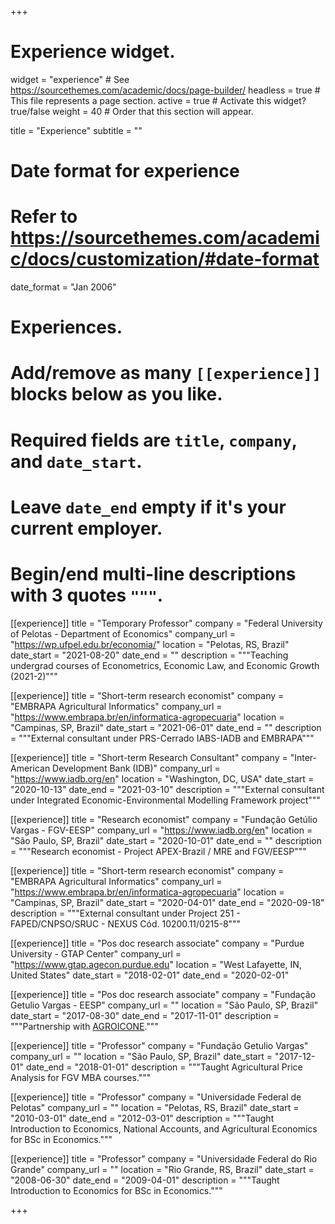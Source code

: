 +++
# Experience widget.
widget = "experience"  # See https://sourcethemes.com/academic/docs/page-builder/
headless = true  # This file represents a page section.
active = true  # Activate this widget? true/false
weight = 40  # Order that this section will appear.

title = "Experience"
subtitle = ""

# Date format for experience
#   Refer to https://sourcethemes.com/academic/docs/customization/#date-format
date_format = "Jan 2006"

# Experiences.
#   Add/remove as many `[[experience]]` blocks below as you like.
#   Required fields are `title`, `company`, and `date_start`.
#   Leave `date_end` empty if it's your current employer.
#   Begin/end multi-line descriptions with 3 quotes `"""`.


[[experience]]
  title = "Temporary Professor"
  company = "Federal University of Pelotas - Department of Economics"
  company_url = "https://wp.ufpel.edu.br/economia/"
  location = "Pelotas, RS, Brazil"
  date_start = "2021-08-20"
  date_end = ""
  description = """Teaching undergrad courses of Econometrics, Economic Law, and Economic Growth (2021-2)"""

[[experience]]
  title = "Short-term research economist"
  company = "EMBRAPA Agricultural Informatics"
  company_url = "https://www.embrapa.br/en/informatica-agropecuaria"
  location = "Campinas, SP, Brazil"
  date_start = "2021-06-01"
  date_end = ""
  description = """External consultant under PRS-Cerrado IABS-IADB and EMBRAPA"""

[[experience]]
  title = "Short-term Research Consultant"
  company = "Inter-American Development Bank (IDB)"
  company_url = "https://www.iadb.org/en"
  location = "Washington, DC, USA"
  date_start = "2020-10-13"
  date_end = "2021-03-10"
  description = """External consultant under Integrated Economic-Environmental Modelling Framework project"""

  [[experience]]
    title = "Research economist"
    company = "Fundação Getúlio Vargas - FGV-EESP"
    company_url = "https://www.iadb.org/en"
    location = "São Paulo, SP, Brazil"
    date_start = "2020-10-01"
    date_end = ""
    description = """Research economist - Project APEX-Brazil / MRE and FGV/EESP"""

[[experience]]
  title = "Short-term research economist"
  company = "EMBRAPA Agricultural Informatics"
  company_url = "https://www.embrapa.br/en/informatica-agropecuaria"
  location = "Campinas, SP, Brazil"
  date_start = "2020-04-01"
  date_end = "2020-09-18"
  description = """External consultant under Project 251 - FAPED/CNPSO/SRUC - NEXUS Cód. 10200.11/0215-8"""

[[experience]]
  title = "Pos doc research associate"
  company = "Purdue University - GTAP Center"
  company_url = "https://www.gtap.agecon.purdue.edu"
  location = "West Lafayette, IN, United States"
  date_start = "2018-02-01"
  date_end = "2020-02-01"


[[experience]]
  title = "Pos doc research associate"
  company = "Fundação Getulio Vargas - EESP"
  company_url = ""
  location = "São Paulo, SP, Brazil"
  date_start = "2017-08-30"
  date_end = "2017-11-01"
  description = """Partnership with [AGROICONE](http://agroicone.com.br)."""

[[experience]]
  title = "Professor"
  company = "Fundação Getulio Vargas"
  company_url = ""
  location = "São Paulo, SP, Brazil"
  date_start = "2017-12-01"
  date_end = "2018-01-01"
  description = """Taught Agricultural Price Analysis for FGV MBA courses."""

[[experience]]
  title = "Professor"
  company = "Universidade Federal de Pelotas"
  company_url = ""
  location = "Pelotas, RS, Brazil"
  date_start = "2010-03-01"
  date_end = "2012-03-01"
  description = """Taught Introduction to Economics, National Accounts, and Agricultural Economics for BSc in Economics."""

[[experience]]
  title = "Professor"
  company = "Universidade Federal do Rio Grande"
  company_url = ""
  location = "Rio Grande, RS, Brazil"
  date_start = "2008-06-30"
  date_end = "2009-04-01"
  description = """Taught Introduction to Economics for BSc in Economics."""

+++
